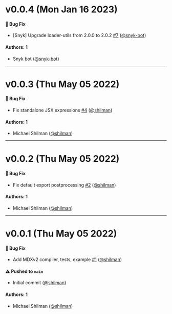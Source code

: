 # v0.0.4 (Mon Jan 16 2023)

#### 🐛 Bug Fix

- [Snyk] Upgrade loader-utils from 2.0.0 to 2.0.2 [#7](https://github.com/storybookjs/mdx2-csf/pull/7) ([@snyk-bot](https://github.com/snyk-bot))

#### Authors: 1

- Snyk bot ([@snyk-bot](https://github.com/snyk-bot))

---

# v0.0.3 (Thu May 05 2022)

#### 🐛 Bug Fix

- Fix standalone JSX expressions [#4](https://github.com/storybookjs/mdx2-csf/pull/4) ([@shilman](https://github.com/shilman))

#### Authors: 1

- Michael Shilman ([@shilman](https://github.com/shilman))

---

# v0.0.2 (Thu May 05 2022)

#### 🐛 Bug Fix

- Fix default export postprocessing [#2](https://github.com/storybookjs/mdx2-csf/pull/2) ([@shilman](https://github.com/shilman))

#### Authors: 1

- Michael Shilman ([@shilman](https://github.com/shilman))

---

# v0.0.1 (Thu May 05 2022)

#### 🐛 Bug Fix

- Add MDXv2 compiler, tests, example [#1](https://github.com/storybookjs/mdx2-csf/pull/1) ([@shilman](https://github.com/shilman))

#### ⚠️ Pushed to `main`

- Initial commit ([@shilman](https://github.com/shilman))

#### Authors: 1

- Michael Shilman ([@shilman](https://github.com/shilman))
